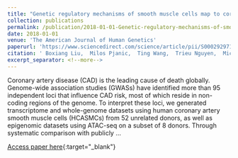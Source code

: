 ```yaml
---
title: "Genetic regulatory mechanisms of smooth muscle cells map to coronary artery disease risk loci"
collection: publications
permalink: /publication/2018-01-01-Genetic-regulatory-mechanisms-of-smooth-muscle-cells-map-to-coronary-artery-disease-risk-loci
date: 2018-01-01
venue: 'The American Journal of Human Genetics'
paperurl: 'https://www.sciencedirect.com/science/article/pii/S0002929718302672'
citation: ' Boxiang Liu,  Milos Pjanic,  Ting Wang,  Trieu Nguyen,  Michael Gloudemans,  Abhiram Rao,  Victor Castano,  Sylvia Nurnberg,  Daniel Rader,  Susannah Elwyn et al.&quot;Genetic regulatory mechanisms of smooth muscle cells map to coronary artery disease risk loci.&quot; The American Journal of Human Genetics, 2018.'
excerpt_separator: <!--more-->
---
```

<!--more-->
Coronary artery disease (CAD) is the leading cause of death globally. Genome-wide association studies (GWASs) have identified more than 95 independent loci that influence CAD risk, most of which reside in non-coding regions of the genome. To interpret these loci, we generated transcriptome and whole-genome datasets using human coronary artery smooth muscle cells (HCASMCs) from 52 unrelated donors, as well as epigenomic datasets using ATAC-seq on a subset of 8 donors. Through systematic comparison with publicly …

[Access paper here](https://www.sciencedirect.com/science/article/pii/S0002929718302672){:target="_blank"}
